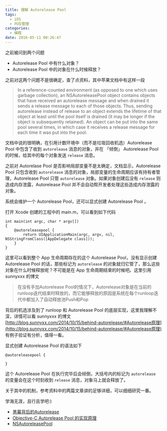 ```yaml
---
title: 理解 Autorelease Pool
tags:
  - iOS
  - 内存管理
categories:
  - 编程
date: 2016-05-11 00:26:47
---
```


之前被问到两个问题

* Autorelease Pool 中有什么对象？
* Autorelease Pool 中的对象在什么时候释放？  

之前对这两个问题不是很确定，查了点资料，其中苹果文档中有这样一段

> In a reference-counted environment (as opposed to one which uses garbage collection), an NSAutoreleasePool object contains objects that have received an autorelease message and when drained it sends a release message to each of those objects. Thus, sending autorelease instead of release to an object extends the lifetime of that object at least until the pool itself is drained (it may be longer if the object is subsequently retained). An object can be put into the same pool several times, in which case it receives a release message for each time it was put into the pool.

文档中说的很明确，在引用计数环境中（而不是垃圾回收机选）Autorelease Pool 中包含了收到 `autorelease` 消息的对象，并在 「倾倒」 Autorelease Pool 的时候，给其中的每个对象发送 `release` 消息。  

之前对 Autorelase Pool  是否影响局部变量不是太确定，文档显示，Autorelease Pool 只包含收到 `autorelease` 消息的对象，局部变量的生命周期应该有持有者管理，Autorelease Pool 只管 `autorelease` 对象。如果对象创建后没有 `release` 则造成内存泄露，Autorelease Pool  并不会自动帮开发者处理这些造成内存泄露的对象。

系统会维护一个 Autorelease Pool，还可以显式创建 Autorelease Pool 。

打开 Xcode 创建的工程中的 main.m，可以看到如下代码

```
int main(int argc, char * argv[])
{
    @autoreleasepool {
        return UIApplicationMain(argc, argv, nil, NSStringFromClass([AppDelegate class]));
    }
}
```
这里可以看到整个 App 生命周期存在的这个 Autorelease Pool，没有显示创建Autorelease Pool 的话，那些标记为 `autorelease` 的对象就归它管了，那么这些对象在什么时候释放呢？不可能是在 App 生命周期结束的时候吧。这里引用 sunnyxxx 的博文

> 在没有手加Autorelease Pool的情况下，Autorelease对象是在当前的runloop迭代结束时释放的，而它能够释放的原因是系统在每个runloop迭代中都加入了自动释放池Push和Pop

背后的机选涉及到了 runloop 和 Autorelease Pool 的底层实现，这里我理解不深，详情可以看 sunnyxxx 的博文 [http://blog.sunnyxx.com/2014/10/15/behind-autorelease/#Autorelease原理](http://blog.sunnyxx.com/2014/10/15/behind-autorelease/#Autorelease原理) 有例子验证有分析，值得一看。

显式创建 Autorelease Pool 的语法如下

```
@autoreleasepool {

}
```

这个 Autorelease Pool 在执行完毕后会倾倒，大括号内的标记为 `autorelease ` 的变量会在这个时刻收到 `release` 消息，对象马上就会释放了。

关于其中的机制，参考资料中的两篇文章讲的足够详细，可以细细研究一番。

学海无涯，且行且学吧:)



* [黑幕背后的Autorelease](http://blog.sunnyxx.com/2014/10/15/behind-autorelease/)
* [Objective-C Autorelease Pool 的实现原理](http://blog.leichunfeng.com/blog/2015/05/31/objective-c-autorelease-pool-implementation-principle/)
* [NSAutoreleasePool](https://developer.apple.com/library/ios/documentation/Cocoa/Reference/Foundation/Classes/NSAutoreleasePool_Class/index.html#//apple_ref/doc/uid/TP40003623)